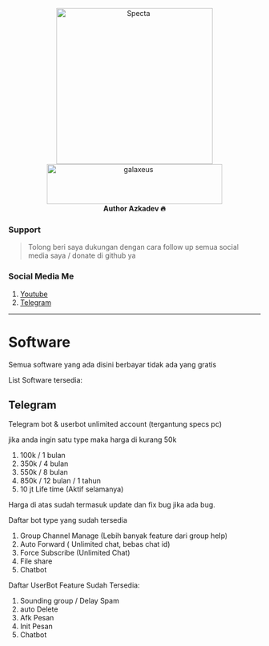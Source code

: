 <p align="center">
    <a href="https://github.com/azkadev">
        <img src="https://telegra.ph/file/e90bdeab8390b8c0d9df2.png" alt="Specta"
            width="312"
            height="312">
    </a>
    <br>
    <a href="https://youtube.com/c/galaxeus">
        <img
            src="https://raw.githubusercontent.com/azkadev/azkadev/main/assets/images/powered_galaxeus.png"
            alt="galaxeus"
            width="350"
            height="80"
        >
    </a>
    <br>
    <b>Author Azkadev 🔥</b>
    <br>
</p>
 

### Support
> Tolong beri saya dukungan dengan cara follow up semua social media saya / donate di github ya

### Social Media Me

1. [Youtube](https://youtube.com/@azkadev)
2. [Telegram](https://t.me/azkadev)
---

# Software
Semua software yang ada disini berbayar tidak ada yang gratis

List Software tersedia:

## Telegram
Telegram bot & userbot unlimited account (tergantung specs pc)

jika anda ingin satu type maka harga di kurang 50k

1. 100k / 1 bulan
2. 350k / 4 bulan
3. 550k / 8 bulan
6. 850k / 12 bulan / 1 tahun
7. 10 jt Life time (Aktif selamanya)

Harga di atas sudah termasuk update dan fix bug jika ada bug.

Daftar bot type yang sudah tersedia

1. Group Channel Manage (Lebih banyak feature dari group help)
2. Auto Forward ( Unlimited chat, bebas chat id)
3. Force Subscribe (Unlimited Chat)
4. File share
5. Chatbot

Daftar UserBot Feature Sudah Tersedia:

1. Sounding group / Delay Spam 
2. auto Delete
3. Afk Pesan
4. Init Pesan
5. Chatbot
